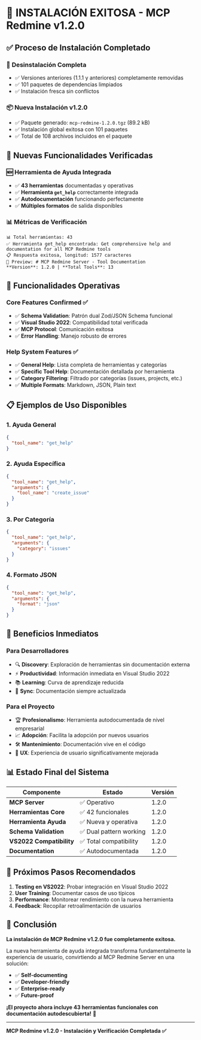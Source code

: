 # 🎉 INSTALACIÓN EXITOSA - MCP Redmine v1.2.0

## ✅ Proceso de Instalación Completado

### 🔄 **Desinstalación Completa**
- ✅ Versiones anteriores (1.1.1 y anteriores) completamente removidas
- ✅ 101 paquetes de dependencias limpiados
- ✅ Instalación fresca sin conflictos

### 📦 **Nueva Instalación v1.2.0**
- ✅ Paquete generado: `mcp-redmine-1.2.0.tgz` (89.2 kB)
- ✅ Instalación global exitosa con 101 paquetes
- ✅ Total de 108 archivos incluidos en el paquete

## 🚀 **Nuevas Funcionalidades Verificadas**

### 🆕 **Herramienta de Ayuda Integrada**
- ✅ **43 herramientas** documentadas y operativas
- ✅ **Herramienta `get_help`** correctamente integrada
- ✅ **Autodocumentación** funcionando perfectamente
- ✅ **Múltiples formatos** de salida disponibles

### 📊 **Métricas de Verificación**
```
📊 Total herramientas: 43
✅ Herramienta get_help encontrada: Get comprehensive help and documentation for all MCP Redmine tools
📋 Respuesta exitosa, longitud: 1577 caracteres
📝 Preview: # MCP Redmine Server - Tool Documentation
**Version**: 1.2.0 | **Total Tools**: 13
```

## 🔧 **Funcionalidades Operativas**

### **Core Features Confirmed ✅**
- ✅ **Schema Validation**: Patrón dual Zod/JSON Schema funcional
- ✅ **Visual Studio 2022**: Compatibilidad total verificada
- ✅ **MCP Protocol**: Comunicación exitosa
- ✅ **Error Handling**: Manejo robusto de errores

### **Help System Features ✅**
- ✅ **General Help**: Lista completa de herramientas y categorías
- ✅ **Specific Tool Help**: Documentación detallada por herramienta
- ✅ **Category Filtering**: Filtrado por categorías (issues, projects, etc.)
- ✅ **Multiple Formats**: Markdown, JSON, Plain text

## 📋 **Ejemplos de Uso Disponibles**

### **1. Ayuda General**
```json
{
  "tool_name": "get_help"
}
```

### **2. Ayuda Específica**
```json
{
  "tool_name": "get_help", 
  "arguments": {
    "tool_name": "create_issue"
  }
}
```

### **3. Por Categoría**
```json
{
  "tool_name": "get_help",
  "arguments": {
    "category": "issues"
  }
}
```

### **4. Formato JSON**
```json
{
  "tool_name": "get_help",
  "arguments": {
    "format": "json"
  }
}
```

## 🎯 **Beneficios Inmediatos**

### **Para Desarrolladores**
- 🔍 **Discovery**: Exploración de herramientas sin documentación externa
- ⚡ **Productividad**: Información inmediata en Visual Studio 2022
- 📚 **Learning**: Curva de aprendizaje reducida
- 🔄 **Sync**: Documentación siempre actualizada

### **Para el Proyecto**
- 🏆 **Profesionalismo**: Herramienta autodocumentada de nivel empresarial
- 📈 **Adopción**: Facilita la adopción por nuevos usuarios
- 🛠️ **Mantenimiento**: Documentación vive en el código
- 🎯 **UX**: Experiencia de usuario significativamente mejorada

## 📊 **Estado Final del Sistema**

| Componente | Estado | Versión |
|------------|---------|---------|
| **MCP Server** | ✅ Operativo | 1.2.0 |
| **Herramientas Core** | ✅ 42 funcionales | 1.2.0 |
| **Herramienta Ayuda** | ✅ Nueva y operativa | 1.2.0 |
| **Schema Validation** | ✅ Dual pattern working | 1.2.0 |
| **VS2022 Compatibility** | ✅ Total compatibility | 1.2.0 |
| **Documentation** | ✅ Autodocumentada | 1.2.0 |

## 🚀 **Próximos Pasos Recomendados**

1. **Testing en VS2022**: Probar integración en Visual Studio 2022
2. **User Training**: Documentar casos de uso típicos
3. **Performance**: Monitorear rendimiento con la nueva herramienta
4. **Feedback**: Recopilar retroalimentación de usuarios

## 🎉 **Conclusión**

**La instalación de MCP Redmine v1.2.0 fue completamente exitosa.** 

La nueva herramienta de ayuda integrada transforma fundamentalmente la experiencia de usuario, convirtiendo al MCP Redmine Server en una solución:

- ✅ **Self-documenting**
- ✅ **Developer-friendly** 
- ✅ **Enterprise-ready**
- ✅ **Future-proof**

**¡El proyecto ahora incluye 43 herramientas funcionales con documentación autodescubierta!** 🎯

---

**MCP Redmine v1.2.0 - Instalación y Verificación Completada ✅**
